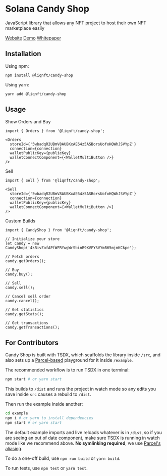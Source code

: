 # Solana Candy Shop

JavaScript library that allows any NFT project to host their own NFT marketplace easily

[Website](https://liqnft.github.io/solana-candy-shop/)
[Demo](https://liqnft.github.io/candy-shop/)
[Whitepaper](https://liqnft.gitbook.io/candy-shop/)

## Installation

Using npm:

```
npm install @liqnft/candy-shop
```

Using yarn:
```
yarn add @liqnft/candy-shop
```

## Usage

Show Orders and Buy

```
import { Orders } from '@liqnft/candy-shop';

<Orders
  storeId={'5wbadqR2UBmV8AUBKxAE64z5ASBorsUofoHQWhJSVYpZ'}
  connection={connection}
  walletPublicKey={publicKey}
  walletConnectComponent={<WalletMultiButton />}
/>
```

Sell

```
import { Sell } from '@liqnft/candy-shop';

<Sell
  storeId={'5wbadqR2UBmV8AUBKxAE64z5ASBorsUofoHQWhJSVYpZ'}
  connection={connection}
  walletPublicKey={publicKey}
  walletConnectComponent={<WalletMultiButton />}
/>

```

Custom Builds

```
import { CandyShop } from '@liqnft/candy-shop';

// Initialize your store
let candy = new CandyShop('4kBivZofAPfWFRYwgWrSbinB9XVFYSVYmB65mjmKCkpe');

// Fetch orders
candy.getOrders();

// Buy
candy.buy();

// Sell
candy.sell();

// Cancel sell order
candy.cancel();

// Get statistics
candy.getStats();

// Get transactions
candy.getTransactions();
```

## For Contributors

Candy Shop is built with TSDX, which scaffolds the library inside `/src`, and also sets up a [Parcel-based](https://parceljs.org) playground for it inside `/example`.

The recommended workflow is to run TSDX in one terminal:

```bash
npm start # or yarn start
```

This builds to `/dist` and runs the project in watch mode so any edits you save inside `src` causes a rebuild to `/dist`.

Then run the example inside another:

```bash
cd example
npm i # or yarn to install dependencies
npm start # or yarn start
```

The default example imports and live reloads whatever is in `/dist`, so if you are seeing an out of date component, make sure TSDX is running in watch mode like we recommend above. **No symlinking required**, we use [Parcel's aliasing](https://parceljs.org/module_resolution.html#aliases).

To do a one-off build, use `npm run build` or `yarn build`.

To run tests, use `npm test` or `yarn test`.
